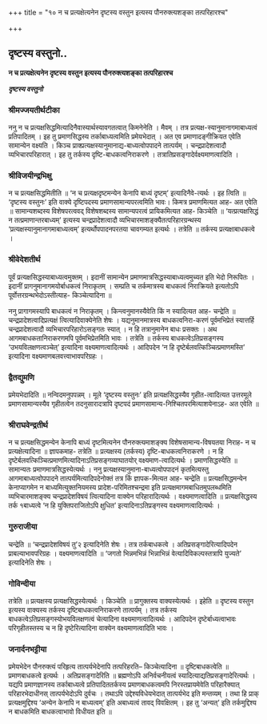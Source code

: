 +++
title = "१० न च प्रत्यक्षेत्यनेन दृष्टस्य वस्तुन इत्यस्य पौनरुक्त्यशङ्का तत्परिहारश्च"

+++


## दृष्टस्य वस्तुनो..

**न च प्रत्यक्षेत्यनेन दृष्टस्य वस्तुन इत्यस्य पौनरुक्त्यशङ्का तत्परिहारश्च**

***दृष्टस्य वस्तुनो***

### **श्रीमज्जयतीर्थटीका**

ननु न च प्रत्यक्षसिद्धमित्यादिनैवास्यार्थस्यावगतत्वात् किमनेनेति । मैवम् । तत्र प्रत्यक्ष-स्यानुमानागमाबाध्यत्वं प्रतिपादितम् । इह तु प्रमाणसिद्धस्य तर्काबाध्यत्वमिति प्रमेयभेदात् । अत एव प्रमाणादङ्गीक्रियत एवेति सामान्येन वक्ष्यति । किञ्च प्राक्प्रत्यक्षस्यानुमानाद्य-बाध्यत्वोपपादने तात्पर्यम् । चन्द्रप्रादेशत्वादौ व्यभिचारपरिहारात् । इह तु तर्कस्य दृष्टि-बाधकत्वनिराकरणे । तत्रातिप्रसङ्गादेर्वक्ष्यमाणत्वादिति ।

### **श्रीविजयीन्द्रभिक्षु**

न च प्रत्यक्षसिद्धमितीति ॥ ‘न च प्रत्यक्षदृष्टमन्येन केनापि बाध्यं दृष्टम्’ इत्यादिनैवे-त्यर्थः । इह त्विति ॥ ‘दृष्टस्य वस्तुनः’ इति वाक्ये दृष्टिपदस्य प्रमाणसामान्यपरत्वमिति भावः। किमत्र प्रमाणमित्यत आह- अत एवेति ॥ सामान्यशब्दस्य विशेषपरत्ववद् विशेषशब्दस्य सामान्यपरत्वं प्रायिकमित्यत आह- किञ्चेति ॥ ‘यत्प्रत्यक्षसिद्धं न तत्प्रमाणान्तरबाध्यम्’ इत्यस्य चन्द्रप्रादेशत्वादौ व्यभिचारमाशङ्क्यैतत्परिहारग्रन्थस्य ‘प्रत्यक्षस्यानुमानागमाबाध्यत्वम्’ इत्यर्थोपपादनपरतया चावगम्यत इत्यर्थः । तत्रेति ॥ तर्कस्य प्रत्यक्षाबाधकत्वे ।

### **श्रीवेदेशतीर्थ**

पूर्वं प्रत्यक्षसिद्धस्याबाध्यत्वमुक्तम् । इदानीं सामान्येन प्रमाणमात्रसिद्धस्याबाध्यत्वमुच्यत इति भेदो निरूपितः । इदानीं प्रागनुमानागमयोर्बाधकत्वं निराकृतम् । सम्प्रति च तर्कमात्रस्य बाधकत्वं निराक्रियते इत्यतोऽपि पूर्वोत्तरग्रन्थभेदोऽस्तीत्याह- किञ्चेत्यादिना ॥

ननु प्रागागमस्यापि बाधकत्वं न निराकृतम् । किन्त्वनुमानस्यैवेति किं न स्यादित्यत आह- चन्द्रेति ॥ चन्द्रप्रादेशत्वादिप्रत्यक्षं त्वित्यादिवाक्येनेति शेषः । यद्यनुमानमात्रस्य बाधकत्वनिरा-करणं पूर्वमभिप्रेतं स्यात्तर्हि चन्द्रप्रादेशत्वादौ व्यभिचारपरिहारोऽसङ्गतः स्यात् । न हि तत्रानुमानेन बाधः प्रसक्तः । अथ आगमबाधकतानिराकरणमपि पूर्वमभिप्रेतमिति भावः । तत्रेति ॥ तर्कस्य बाधकत्वेऽतिप्रसङ्गस्य ‘उभयविलक्षणत्वञ्चेत्’ इत्यादिना वक्ष्यमाणत्वादित्यर्थः । आदिपदेन ‘न हि दृष्टेर्बलवत्किञ्चित्प्रमाणमस्ति’ इत्यादिना वक्ष्यमाणबलवत्त्वाभावपरिग्रहः ।

### **द्वैतद्युमणि**

प्रमेयभेदादिति ॥ नन्विदमनुपपन्नम् । मूले ‘दृष्टस्य वस्तुनः’ इति प्रत्यक्षसिद्धस्यैव गृहीत-त्वादित्यत उत्तरमूले प्रमाणसामान्यस्यैव गृहीतत्वेन तदनुसारादत्रापि दृष्टपदं प्रमाणसामान्य-निश्चितपरमित्याशयेनाऽह- अत एवेति ॥

### **श्रीराघवेन्द्रतीर्थ**

न च प्रत्यक्षसिद्धमन्येन केनापि बाध्यं दृष्टमित्यनेन पौनरुक्त्यमाशङ्क्य विशेषसामान्य-विषयतया निराह- न च प्रत्यक्षेत्यादिना ॥ ज्ञापकमाह- तत्रेति ॥ प्रत्यक्षस्य (तर्कस्य) दृष्टि-बाधकत्वनिराकरणे । न हि दृष्टेर्बलवत्किञ्चित्प्रमाणमित्यादिनाऽतिप्रसङ्गव्याघातयोर् वक्ष्यमाण-त्वादित्यर्थः । प्रमाणसिद्धस्येति ॥ सामान्यतः प्रमाणमात्रसिद्धस्येत्यर्थः । ननु प्रत्यक्षस्यानुमाना-बाध्यत्वोपपादनं कृतमित्यस्तु आगमाबाध्यत्वोपपादने तात्पर्यमित्यादिपदेनोक्तं तत्र किं ज्ञापक-मित्यत आह- चन्द्रेति ॥ प्रत्यक्षसिद्धमन्येन केनाप्यागमेन न बाध्यमित्युक्तनियमस्य प्रादेश-परिमितश्चन्द्रमा इति प्रत्यक्षमागमबाधितमुपलब्धमिति व्यभिचारमाशङ्क्य चन्द्रप्रादेशविषयं त्वित्यादिना वाक्येन परिहारादित्यर्थः । वक्ष्यमाणत्वादिति ॥ प्रत्यक्षसिद्धस्य तर्क १बाध्यत्वे ‘न हि युक्तिपराजितोऽपि क्षुधित’ इत्यादिनाऽतिप्रङ्गस्य वक्ष्यमाणत्वादित्यर्थः ।

### **गुरुराजीया**

चन्द्रेति ॥ ‘चन्द्रप्रादेशविषयं तु’२ इत्यादिनेति शेषः । तत्र तर्कबाधकत्वे । अतिप्रसङ्गादेरित्यादिपदेन प्राबल्याभावपरिग्रहः । वक्ष्यमाणत्वादिति ॥ ‘जगतो भिन्नमभिन्नं भिन्नाभिन्नं वेत्यादिविकल्पस्तत्रापि युज्यते’ इत्यादिनेति शेषः ।

### **गोविन्दीया**

तत्रेति ॥ प्रत्यक्षस्य प्रत्यक्षसिद्धस्येत्यर्थः । किञ्चेति ॥
प्रागुक्तस्य वाक्यस्येत्यर्थः । इहेति ॥ दृष्टस्य वस्तुन इत्यस्य वाक्यस्य तर्कस्य दृष्टिबाधकत्वनिराकरणे तात्पर्यम् । तत्र तर्कस्य बाधकत्वेऽतिप्रसङ्गस्योभयविलक्षणत्वं चेत्यादिना वक्ष्यमाणत्वादित्यर्थः । आदिपदेन दृष्टेर्बाध्यत्वाभावः परिगृहीतस्तस्य च न हि दृष्टेरित्यादिना वाक्येन वक्ष्यमाणत्वादिति भावः ।

### **जनार्दनभट्टीया**

प्रमेयभेदेन पौनरुक्त्यं परिहृत्य तात्पर्यभेदेनापि तत्परिहरति– किञ्चेत्यादिना ॥ दृष्टिबाधकत्वेति ॥ प्रमाणबाधकत्वे इत्यर्थः । अतिप्रसङ्गादेरिति ॥ ब्रह्मणोऽपि अनिर्वचनीयत्वं स्यादित्याद्यतिप्रसङ्गादेरित्यर्थः । यद्यपि प्रमाणज्ञानस्य तर्काबाध्यत्वे प्रतिपादिततर्कस्य प्रमाणबाधकत्वमपि निरस्तप्रायमेवेति परिहारैक्यात् परिहारभेदाधीनस् तात्पर्यभेदोऽपि दुर्वचः । तथाऽपि उद्देश्यविधेयभेदात् तात्पर्यभेद इति मन्तव्यम् । तथा हि प्राक् प्रत्यक्षमुद्दिश्य ‘अन्येन केनापि न बाध्यत्वम्’ इति अबाध्यत्वं तावद् विवक्षितम् । इह तु ‘अन्यत्’ इति तर्कमुद्दिश्य न बाधकमिति बाधकत्वाभावो विधीयत इति ॥

